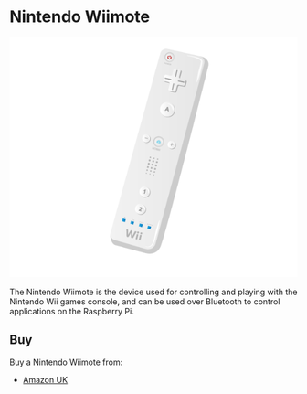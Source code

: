 # Nintendo Wiimote

![Nintendo Wiimote](nintendo-wiimote.png)

The Nintendo Wiimote is the device used for controlling and playing with the Nintendo Wii games console, and can be used over Bluetooth to control applications on the Raspberry Pi.

## Buy

Buy a Nintendo Wiimote from:

- [Amazon UK](http://www.amazon.co.uk/Nintendo-Wii-Remote-Plus-Controller/dp/B009ACAKL8)

